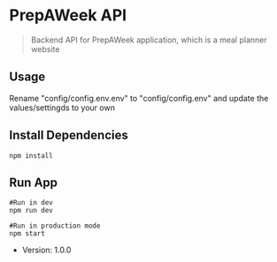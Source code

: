 # PrepAWeek API

> Backend API for PrepAWeek application, which is a meal planner website

## Usage

Rename "config/config.env.env" to "config/config.env" and update the values/settingds to your own

## Install Dependencies

```
npm install
```

## Run App

```
#Run in dev
npm run dev

#Run in production mode
npm start
```

- Version: 1.0.0
